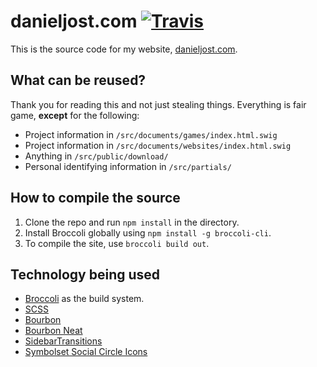# danieljost.com [![Travis](https://travis-ci.org/PxlBuzzard/danieljost.com.svg)](https://travis-ci.org/PxlBuzzard/danieljost.com)

This is the source code for my website, [danieljost.com](http://danieljost.com).

## What can be reused?

Thank you for reading this and not just stealing things. Everything is fair game, **except** for the following:

* Project information in `/src/documents/games/index.html.swig`
* Project information in `/src/documents/websites/index.html.swig`
* Anything in `/src/public/download/`
* Personal identifying information in `/src/partials/`

## How to compile the source

1. Clone the repo and run `npm install` in the directory.
2. Install Broccoli globally using `npm install -g broccoli-cli`.
3. To compile the site, use `broccoli build out`.

## Technology being used

* [Broccoli](https://github.com/broccolijs/broccoli) as the build system.
* [SCSS](http://sass-lang.com/)
* [Bourbon](http://bourbon.io/)
* [Bourbon Neat](http://neat.bourbon.io/)
* [SidebarTransitions](https://github.com/codrops/SidebarTransitions)
* [Symbolset Social Circle Icons](https://symbolset.com/icons/social-circle)
